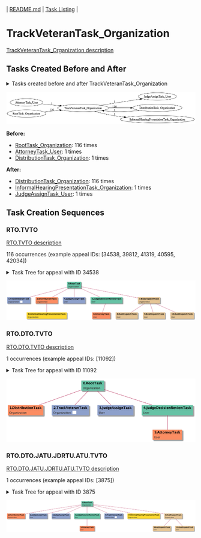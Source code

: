 | [README.md](/README.md) | [Task Listing](tasklist.md) |

# TrackVeteranTask_Organization

[TrackVeteranTask_Organization description](../descr/TrackVeteranTask_Organization.md)

## Tasks Created Before and After

<details><summary>Tasks created before and after TrackVeteranTask_Organization</summary>

```
digraph G {
rankdir="LR";
"TrackVeteranTask_Organization" -> "JudgeAssignTask_User" [label=1]
"DistributionTask_Organization" -> "TrackVeteranTask_Organization" [label=1]
"TrackVeteranTask_Organization" -> "DistributionTask_Organization" [label=116]
"TrackVeteranTask_Organization" -> "InformalHearingPresentationTask_Organization" [label=1]
"AttorneyTask_User" -> "TrackVeteranTask_Organization" [label=1]
"RootTask_Organization" -> "TrackVeteranTask_Organization" [label=116]
}
```
</details>

![TrackVeteranTask_Organization](dot/TrackVeteranTask_Organization.dot.png)

**Before:**

   * [RootTask_Organization](RootTask_Organization.md): 116 times
   * [AttorneyTask_User](AttorneyTask_User.md): 1 times
   * [DistributionTask_Organization](DistributionTask_Organization.md): 1 times

**After:**

   * [DistributionTask_Organization](DistributionTask_Organization.md): 116 times
   * [InformalHearingPresentationTask_Organization](InformalHearingPresentationTask_Organization.md): 1 times
   * [JudgeAssignTask_User](JudgeAssignTask_User.md): 1 times

## Task Creation Sequences

### RTO.TVTO

[RTO.TVTO description](../descr/RTO.TVTO.md)

116 occurrences (example appeal IDs: [34538, 39812, 41319, 40595, 42034])

<details><summary>Task Tree for appeal with ID 34538</summary>

```
@startuml
skinparam {
  ObjectBorderColor #555
  ObjectBorderThickness 0
  ObjectFontStyle bold
  ObjectFontSize 14
  ObjectAttributeFontColor #333
  ObjectAttributeFontSize 12
}
  object 0.RootTask #66c2a5 {
Organization
}
  object 1.TrackVeteranTask #8da0cb {
Organization  <back:white>    </back>
}
  object 2.DistributionTask #fc8d62 {
Organization
}
  object 3.InformalHearingPresentationTask #ffd92f {
Organization
}
  object 4.JudgeAssignTask #8da0cb {
User
}
  object 5.JudgeDecisionReviewTask #66c2a5 {
User
}
  object 6.AttorneyTask #fc8d62 {
User
}
  object 7.BvaDispatchTask #e5c494 {
Organization
}
  object 8.BvaDispatchTask #e5c494 {
User
}
  object 9.BvaDispatchTask #e5c494 {
User
}
  object 10.BvaDispatchTask #e5c494 {
User
}
0.RootTask -- 1.TrackVeteranTask
0.RootTask -- 2.DistributionTask
2.DistributionTask -- 3.InformalHearingPresentationTask
0.RootTask -- 4.JudgeAssignTask
0.RootTask -- 5.JudgeDecisionReviewTask
5.JudgeDecisionReviewTask -- 6.AttorneyTask
0.RootTask -- 7.BvaDispatchTask
7.BvaDispatchTask -- 8.BvaDispatchTask
7.BvaDispatchTask -- 9.BvaDispatchTask
7.BvaDispatchTask -- 10.BvaDispatchTask
@enduml
```
</details>

![RTO.TVTO-34538](uml/RTO.TVTO-34538.png)

### RTO.DTO.TVTO

[RTO.DTO.TVTO description](../descr/RTO.DTO.TVTO.md)

1 occurrences (example appeal IDs: [11092])

<details><summary>Task Tree for appeal with ID 11092</summary>

```
@startuml
skinparam {
  ObjectBorderColor #555
  ObjectBorderThickness 0
  ObjectFontStyle bold
  ObjectFontSize 14
  ObjectAttributeFontColor #333
  ObjectAttributeFontSize 12
}
  object 0.RootTask #66c2a5 {
Organization
}
  object 1.DistributionTask #fc8d62 {
Organization
}
  object 2.TrackVeteranTask #8da0cb {
Organization  <back:white>    </back>
}
  object 3.JudgeAssignTask #8da0cb {
User
}
  object 4.JudgeDecisionReviewTask #66c2a5 {
User
}
  object 5.AttorneyTask #fc8d62 {
User
}
0.RootTask -- 1.DistributionTask
0.RootTask -- 2.TrackVeteranTask
0.RootTask -- 3.JudgeAssignTask
0.RootTask -- 4.JudgeDecisionReviewTask
4.JudgeDecisionReviewTask -- 5.AttorneyTask
@enduml
```
</details>

![RTO.DTO.TVTO-11092](uml/RTO.DTO.TVTO-11092.png)

### RTO.DTO.JATU.JDRTU.ATU.TVTO

[RTO.DTO.JATU.JDRTU.ATU.TVTO description](../descr/RTO.DTO.JATU.JDRTU.ATU.TVTO.md)

1 occurrences (example appeal IDs: [3875])

<details><summary>Task Tree for appeal with ID 3875</summary>

```
@startuml
skinparam {
  ObjectBorderColor #555
  ObjectBorderThickness 0
  ObjectFontStyle bold
  ObjectFontSize 14
  ObjectAttributeFontColor #333
  ObjectAttributeFontSize 12
}
  object 0.RootTask #66c2a5 {
Organization
}
  object 1.DistributionTask #fc8d62 {
Organization
}
  object 2.JudgeAssignTask #8da0cb {
User
}
  object 3.JudgeAssignTask #8da0cb {
User
}
  object 4.JudgeDecisionReviewTask #66c2a5 {
User
}
  object 5.AttorneyTask #fc8d62 {
User
}
  object 6.TrackVeteranTask #8da0cb {
Organization  <back:white>    </back>
}
  object 7.InformalHearingPresentationTask #ffd92f {
Organization
}
  object 8.BvaDispatchTask #e5c494 {
Organization
}
  object 9.BvaDispatchTask #e5c494 {
User
}
  object 10.BvaDispatchTask #e5c494 {
User
}
0.RootTask -- 1.DistributionTask
0.RootTask -- 2.JudgeAssignTask
0.RootTask -- 3.JudgeAssignTask
0.RootTask -- 4.JudgeDecisionReviewTask
4.JudgeDecisionReviewTask -- 5.AttorneyTask
0.RootTask -- 6.TrackVeteranTask
0.RootTask -- 7.InformalHearingPresentationTask
0.RootTask -- 8.BvaDispatchTask
8.BvaDispatchTask -- 9.BvaDispatchTask
8.BvaDispatchTask -- 10.BvaDispatchTask
@enduml
```
</details>

![RTO.DTO.JATU.JDRTU.ATU.TVTO-3875](uml/RTO.DTO.JATU.JDRTU.ATU.TVTO-3875.png)

